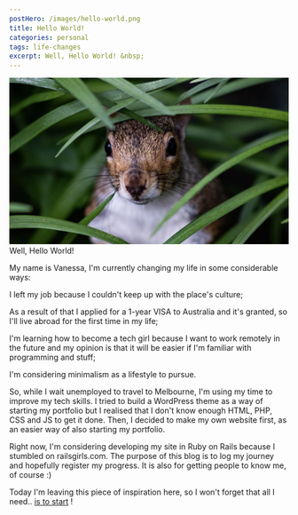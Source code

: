 ```yaml
---
postHero: /images/hello-world.png
title: Hello World!
categories: personal
tags: life-changes
excerpt: Well, Hello World! &nbsp;
---
```


<img class="pull-left" src="/images/hello-world.png" alt="squirrel saying hi">
Well, Hello World!

My name is Vanessa, I'm currently changing my life in some considerable ways:

<i class="far fa-hand-point-right"></i> I left my job because I couldn't keep up
with the place's culture;

<i class="far fa-hand-point-right"></i> As a result of that I applied for a
1-year VISA to Australia and it's granted, so I'll live abroad for the first
time in my life;

<i class="far fa-hand-point-right"></i> I'm learning how to become a tech girl
because I want to work remotely in the future and my opinion is that it will be
easier if I'm familiar with programming and stuff;

<i class="far fa-hand-point-right"></i> I'm considering minimalism as a
lifestyle to pursue.

So, while I wait unemployed to travel to Melbourne, I'm using my time to improve
my tech skills. I tried to build a WordPress theme as a way of starting my
portfolio but I realised that I don't know enough HTML, PHP, CSS and JS to get
it done. Then, I decided to make my own website first, as an easier way of also
starting my portfolio.

Right now, I'm considering developing my site in Ruby on Rails because I
stumbled on railsgirls.com. The purpose of this blog is to log my journey and
hopefully register my progress. It is also for getting people to know me,
of course :)

Today I'm leaving this piece of inspiration here, so I won't forget that all I
need.. [is to start](https://signalvnoise.com/posts/2538-the-first-step-is-to-start) !

